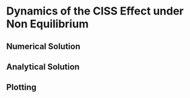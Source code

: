 # Dynamics of the CISS Effect under Non Equilibrium

## Numerical Solution

## Analytical Solution


## Plotting 
